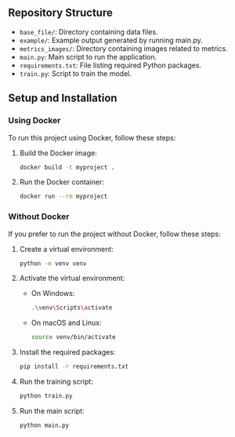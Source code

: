 ## Repository Structure

- `base_file/`: Directory containing data files.
- `example/`: Example output generated by running main.py.
- `metrics_images/`: Directory containing images related to metrics.
- `main.py`: Main script to run the application.
- `requirements.txt`: File listing required Python packages.
- `train.py`: Script to train the model.

## Setup and Installation

### Using Docker

To run this project using Docker, follow these steps:

1. Build the Docker image:

   ```sh
   docker build -t myproject .
   ```

2. Run the Docker container:

   ```sh
   docker run --rm myproject
   ```

### Without Docker

If you prefer to run the project without Docker, follow these steps:

1. Create a virtual environment:

   ```sh
   python -m venv venv
   ```

2. Activate the virtual environment:

   - On Windows:

     ```sh
     .\venv\Scripts\activate
     ```

   - On macOS and Linux:

     ```sh
     source venv/bin/activate
     ```

3. Install the required packages:

   ```sh
   pip install -r requirements.txt
   ```

4. Run the training script:

   ```sh
   python train.py
   ```

5. Run the main script:

   ```sh
   python main.py
   ```
